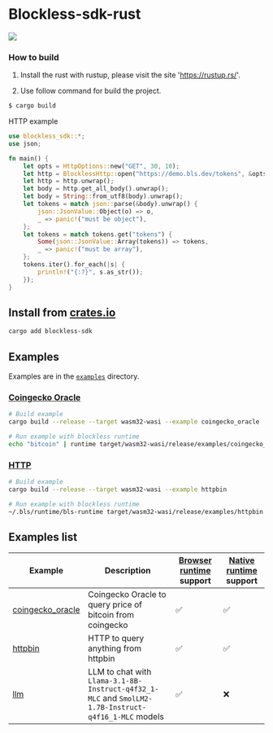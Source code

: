 # Blockless-sdk-rust

![](blockless.png)

### How to build

1. Install the rust with rustup, please visit the site 'https://rustup.rs/'.

2. Use follow command for build the project.

```bash
$ cargo build
```

HTTP example

```rust
use blockless_sdk::*;
use json;

fn main() {
    let opts = HttpOptions::new("GET", 30, 10);
    let http = BlocklessHttp::open("https://demo.bls.dev/tokens", &opts);
    let http = http.unwrap();
    let body = http.get_all_body().unwrap();
    let body = String::from_utf8(body).unwrap();
    let tokens = match json::parse(&body).unwrap() {
        json::JsonValue::Object(o) => o,
        _ => panic!("must be object"),
    };
    let tokens = match tokens.get("tokens") {
        Some(json::JsonValue::Array(tokens)) => tokens,
        _ => panic!("must be array"),
    };
    tokens.iter().for_each(|s| {
        println!("{:?}", s.as_str());
    });
}
```

## Install from [crates.io](https://crates.io/crates/blockless-sdk)

```sh
cargo add blockless-sdk
```

## Examples

Examples are in the [`examples`](./examples/) directory.

### [Coingecko Oracle](./examples/coingecko_oracle.rs)

```sh
# Build example
cargo build --release --target wasm32-wasi --example coingecko_oracle

# Run example with blockless runtime
echo "bitcoin" | runtime target/wasm32-wasi/release/examples/coingecko_oracle.wasm --permission https://api.coingecko.com/
```

### [HTTP](./examples/httpbin.rs)

```sh
# Build example
cargo build --release --target wasm32-wasi --example httpbin

# Run example with blockless runtime
~/.bls/runtime/bls-runtime target/wasm32-wasi/release/examples/httpbin.wasm --permission http://httpbin.org/anything
```

## Examples list

| Example | Description | [Browser runtime](https://github.com/blocklessnetwork/b7s-browser) support | [Native runtime](https://github.com/blessnetwork/bls-runtime) support |
| ------- | ----------- | --------------- | --------------- |
| [coingecko_oracle](./examples/coingecko_oracle.rs) | Coingecko Oracle to query price of bitcoin from coingecko | ✅ | ✅ |
| [httpbin](./examples/httpbin.rs) | HTTP to query anything from httpbin | ✅ | ✅ |
| [llm](./examples/llm.rs) | LLM to chat with `Llama-3.1-8B-Instruct-q4f32_1-MLC` and `SmolLM2-1.7B-Instruct-q4f16_1-MLC` models | ✅ | ❌ |
